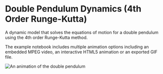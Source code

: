# Double Pendulum Dynamics (4th Order Runge-Kutta)

 A dynamic model that solves the equations of motion for a double pendulum using the 4th order Runge-Kutta method.
 
 The example notebook includes multiple animation options including an embedded MPEG video, an interactive HTML5 animation or an exported GIF file.
 
![An animation of the double pendulum](example.gif)
